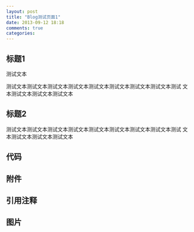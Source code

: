 ```yaml
---
layout: post
title: "Blog测试页面1"
date: 2013-09-12 18:18
comments: true
categories: 
---
```


<div id="outline-container-sec-1" class="outline-2">
<h2 id="sec-1">标题1</h2>
<div class="outline-text-2" id="text-1">
<p>
测试文本
</p>

<p>
测试文本测试文本测试文本测试文本测试文本测试文本测试文本测试文本测试
文本测试文本测试文本测试文本
</p>
</div>
</div>

<div id="outline-container-sec-2" class="outline-2">
<h2 id="sec-2">标题2</h2>
<div class="outline-text-2" id="text-2">
<p>
测试文本测试文本测试文本测试文本测试文本测试文本测试文本测试文本测试
文本测试文本测试文本测试文本
</p>
</div>
</div>

<div id="outline-container-sec-3" class="outline-2">
<h2 id="sec-3">代码</h2>
</div>
<div id="outline-container-sec-4" class="outline-2">
<h2 id="sec-4">附件</h2>
</div>
<div id="outline-container-sec-5" class="outline-2">
<h2 id="sec-5">引用注释</h2>
</div>
<div id="outline-container-sec-6" class="outline-2">
<h2 id="sec-6">图片</h2>
</div>
